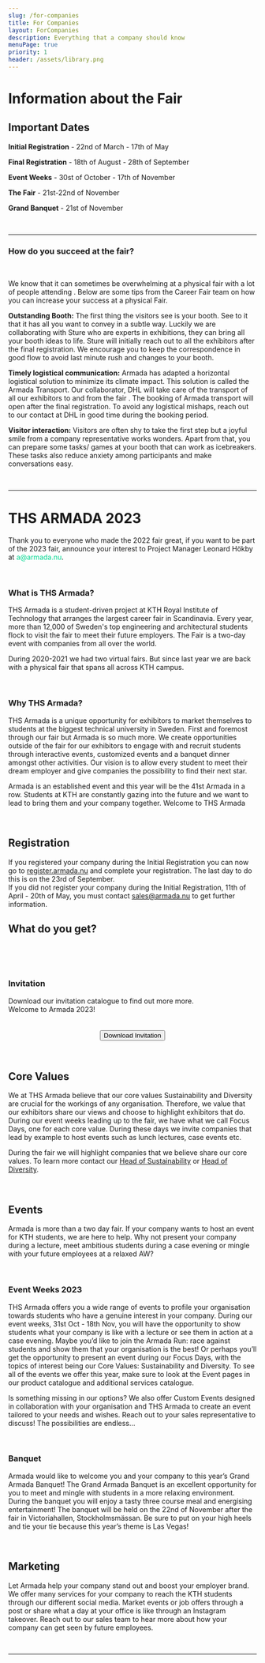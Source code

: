 ```yaml
---
slug: /for-companies
title: For Companies
layout: ForCompanies
description: Everything that a company should know
menuPage: true
priority: 1
header: /assets/library.png
---
```


<scrollupbutton></scrollupbutton>

<div className='diversity-day' id="container1">
                    <div
                        class='diversitypage-container reveal'>
                        <h1 id='information-for-exhibitors1'>Information about the Fair</h1>
                    </div>
</div>

<a class="anchor" id="important-dates"></a>

<div class="info-border-box">
<h2 id="important-dates">Important Dates</h2>

**Initial Registration** - 22nd of March - 17th of May

**Final Registration** - 18th of August - 28th of September

**Event Weeks** - 30st of October - 17th of November

**The Fair** - 21st-22nd of November

**Grand Banquet** - 21st of November

</div>

<br/>

---

<h3 id="how-do-you-succeed">How do you succeed at the fair?</h3>

<br/>

We know that it can sometimes be overwhelming at a physical fair with a lot of people attending . Below are some tips from the Career Fair team on how you can increase your success at a physical Fair.

**Outstanding Booth:** The first thing the visitors see is your booth. See to it that it has all you want to convey in a subtle way. Luckily we are collaborating with Sture who are experts in exhibitions, they can bring all your booth ideas to life. Sture will initially reach out to all the exhibitors after the final registration. We encourage you to keep the correspondence in good flow to avoid last minute rush and changes to your booth.

<!-- <EmbeddedVideo videoLink= "https://youtu.be/Oggx_BPA7Fs"></EmbeddedVideo> -->

**Timely logistical communication:** Armada has adapted a horizontal logistical solution to minimize its climate impact. This solution is called the Armada Transport. Our collaborator, DHL will take care of the transport of all our exhibitors to and from the fair . The booking of Armada transport will open after the final registration. To avoid any logistical mishaps, reach out to our contact at DHL in good time during the booking period.

**Visitor interaction:** Visitors are often shy to take the first step but a joyful smile from a company representative works wonders. Apart from that, you can prepare some tasks/ games at your booth that can work as icebreakers. These tasks also reduce anxiety among participants and make conversations easy. 

<br/>

---

<div className='diversity-day' id="container2">
                    <div
                        class='diversitypage-container reveal'>
                        <h1 id='information-for-exhibitors2'>THS ARMADA 2023</h1>
                        <p>Thank you to everyone who made the 2022 fair great, if you want to be part of the 2023 fair, announce your interest to Project Manager Leonard Hökby at <a style="color: rgb(0, 215, 144)" mailto="a@armada.nu">a@armada.nu</a>.</p>
                    </div>
</div>

<br />

<h3 id="what-is-ths-armada"> What is THS Armada? </h3>

THS Armada is a student-driven project at KTH Royal Institute of Technology that arranges the largest career fair in Scandinavia. Every year, more than 12,000 of Sweden's top engineering and architectural students flock to visit the fair to meet their future employers. The Fair is a two-day event with companies from all over the world.

During 2020-2021 we had two virtual fairs. But since last year we are back with a physical fair that spans all across KTH campus.
<a class="anchor" id="why-armada"></a>

<br />

<h3 id="why-ths-armada"> Why THS Armada? </h3>

THS Armada is a unique opportunity for exhibitors to market themselves to students at the biggest technical university in Sweden. First and foremost through our fair but Armada is so much more. We create opportunities outside of the fair for our exhibitors to engage with and recruit students through interactive events, customized events and a banquet dinner amongst other activities. Our vision is to allow every student to meet their dream employer and give companies the possibility to find their next star.

Armada is an established event and this year will be the 41st Armada in a row. Students at KTH are constantly gazing into the future and we want to lead to bring them and your company together. Welcome to THS Armada

<br />

<h2 id="registration"> Registration </h2>

If you registered your company during the Initial Registration you can now go to [register.armada.nu](https://register.armada.nu) and complete your registration. The last day to do this is on the 23rd of September. <br />
If you did not register your company during the Initial Registration, 11th of April - 20th of May, you must contact [sales@armada.nu](mailto:sales@armada.nu) to get further information.

<h2 id="what-do-you-get">What do you get?</h2>
<br/>

<tierlistcontainer></tierlistcontainer>

<br/>
<h3>Invitation</h3>
Download our invitation catalogue to find out more more. <br />
Welcome to Armada 2023!
<form style="text-align: center; margin-bottom: 1em;" method="get" action="/assets/invitation/InvitationArmada2023.pdf">
<br />
<br />
<div class = "buttonStyle">
<button type="submit">Download Invitation</button>
</div>
</form>
<br />

<h2 id="core-values"> Core Values </h2>

We at THS Armada believe that our core values Sustainability and Diversity are crucial for the workings of any organisation. Therefore, we value that our exhibitors share our views and choose to highlight exhibitors that do. During our event weeks leading up to the fair, we have what we call Focus Days, one for each core value. During these days we invite companies that lead by example to host events such as lunch lectures, case events etc.

During the fair we will highlight companies that we believe share our core values. To learn more contact our [Head of Sustainability](mailto:cameron.kennett@armada.nu) or [Head of Diversity](mailto:niclas.mejia@armada.nu).

<br />

<h2 id="events"> Events </h2>

Armada is more than a two day fair. If your company wants to host an event for KTH students, we are here to help. Why not present your company during a lecture, meet ambitious students during a case evening or mingle with your future employees at a relaxed AW?

<br />

<h3 id="event-weeks-2023"> Event Weeks 2023 </h3>

THS Armada offers you a wide range of events to profile your organisation towards students who have a genuine interest in your company. During our event weeks, 31st Oct - 18th Nov, you will have the opportunity to show students what your company is like with a lecture or see them in action at a case evening. Maybe you’d like to join the Armada Run: race against students and show them that your organisation is the best! Or perhaps you’ll get the opportunity to present an event during our Focus Days, with the topics of interest being our Core Values: Sustainability and Diversity. To see all of the events we offer this year, make sure to look at the Event pages in our product catalogue and additional services catalogue.

Is something missing in our options? We also offer Custom Events designed in collaboration with your organisation and THS Armada to create an event tailored to your needs and wishes. Reach out to your sales representative to discuss! The possibilities are endless…

<!--
<a href="/assets/invitation/ArmadaEvents2021.pdf">
<img src='/assets/Invitation/eventweeks2021.png' alt="Event Catalog 2021" width="50%" style="margin-left:25%"/>
</a>

<form style="text-align:center; margin-bottom: 1em;" method="get" action="/assets/invitation/ArmadaEvents2021.pdf">
<br />
<button type="submit">Download Event Catalog 2021</button>
</form>
-->

<br />

<h3 id="banquet"> Banquet </h3>

Armada would like to welcome you and your company to this year’s Grand Armada Banquet! The Grand Armada Banquet is an excellent opportunity for you to meet and mingle with students in a more relaxing environment. During the banquet you will enjoy a tasty three course meal and energising entertainment! The banquet will be held on the 22nd of November after the fair in Victoriahallen, Stockholmsmässan. Be sure to put on your high heels and tie your tie because this year’s theme is Las Vegas!

<br />

<h2 id="marketing"> Marketing </h2>

Let Armada help your company stand out and boost your employer brand. We offer many services for your company to reach the KTH students through our different social media. Market events or job offers through a post or share what a day at your office is like through an Instagram takeover. Reach out to our sales team to hear more about how your company can get seen by future employees.

<br />


---
